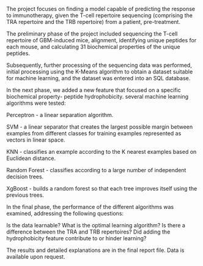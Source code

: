 
The project focuses on finding a model capable of predicting the response to immunotherapy, given the T-cell repertoire sequencing (comprising the TRA repertoire and the TRB repertoire) from a patient, pre-treatment.

The preliminary phase of the project included sequencing the T-cell repertoire of GBM-induced mice, alignment, identifying unique peptides for each mouse, and calculating 31 biochemical properties of the unique peptides.

Subsequently, further processing of the sequencing data was performed, initial processing using the K-Means algorithm to obtain a dataset suitable for machine learning, and the dataset was entered into an SQL database.

In the next phase, we added a new feature that focused on a specific biochemical property- peptide hydrophobicity. several machine learning algorithms were tested:

Perceptron - a linear separation algorithm.

SVM - a linear separator that creates the largest possible margin between examples from different classes for training examples represented as vectors in linear space.

KNN - classifies an example according to the K nearest examples based on Euclidean distance.

Random Forest - classifies according to a large number of independent decision trees.

XgBoost - builds a random forest so that each tree improves itself using the previous trees.

In the final phase, the performance of the different algorithms was examined, addressing the following questions:

Is the data learnable?
What is the optimal learning algorithm?
Is there a difference between the TRA and TRB repertoires?
Did adding the hydrophobicity feature contribute to or hinder learning?

The results and detailed explanations are in the final report file. 
Data is available upon request.
